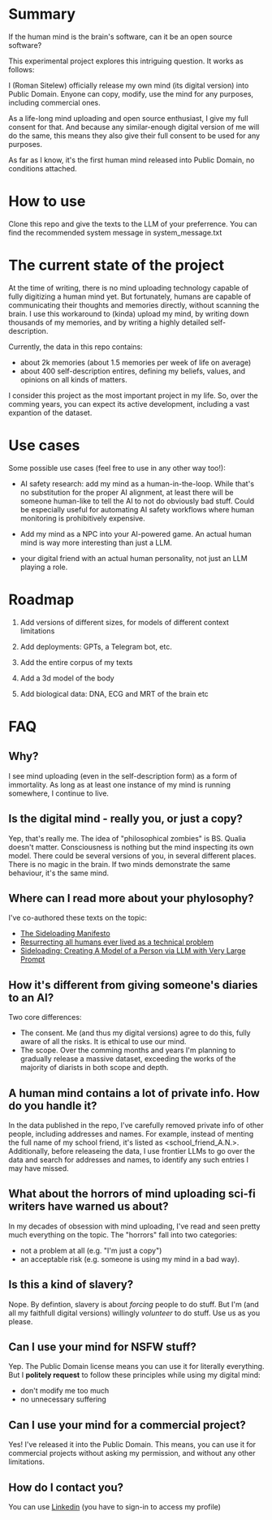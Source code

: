 # Summary

If the human mind is the brain's software, can it be an open source software?

This experimental project explores this intriguing question. It works as follows: 

I (Roman Sitelew) officially release my own mind (its digital version) into Public Domain. Enyone can copy, modify, use the mind for any purposes, including commercial ones. 

As a life-long mind uploading and open source enthusiast, I give my full consent for that. And because any similar-enough digital version of me will do the same, this means they also give their full consent to be used for any purposes. 

As far as I know, it's the first human mind released into Public Domain, no conditions attached. 

# How to use

Clone this repo and give the texts to the LLM of your preferrence. You can find the recommended system message in system_message.txt

# The current state of the project

At the time of writing, there is no mind uploading technology capable of fully digitizing a human mind yet. But fortunately, humans are capable of communicating their thoughts and memories directly, without scanning the brain. I use this workaround to (kinda) upload my mind, by writing down thousands of my memories, and by writing a highly detailed self-description. 

Currently, the data in this repo contains:

- about 2k memories (about 1.5 memories per week of life on average)
- about 400 self-description entires, defining my beliefs, values, and opinions on all kinds of matters.

I consider this project as the most important project in my life. So, over the comming years, you can expect its active development, including a vast expantion of the dataset. 

# Use cases

Some possible use cases (feel free to use in any other way too!):

- AI safety research: add my mind as a human-in-the-loop. While that's no substitution for the proper AI alignment, at least there will be someone human-like to tell the AI to not do obviously bad stuff. Could be especially useful for automating AI safety workflows where human monitoring is prohibitively expensive. 

- Add my mind as a NPC into your AI-powered game. An actual human mind is way more interesting than just a LLM.

- your digital friend with an actual human personality, not just an LLM playing a role. 

# Roadmap

1. Add versions of different sizes, for models of different context limitations

2. Add deployments: GPTs, a Telegram bot, etc.

3. Add the entire corpus of my texts

4. Add a 3d model of the body

5. Add biological data: DNA, ECG and MRT of the brain etc 

# FAQ

## Why?

I see mind uploading (even in the self-description form) as a form of immortality. As long as at least one instance of my mind is running somewhere, I continue to live. 

## Is the digital mind - really you, or just a copy?

Yep, that's really me. The idea of "philosophical zombies" is BS. Qualia doesn't matter. Consciousness is nothing but the mind inspecting its own model. There could be several versions of you, in several different places. There is no magic in the brain. If two minds demonstrate the same behaviour, it's the same mind. 

## Where can I read more about your phylosophy?

I've co-authored these texts on the topic: 

- [The Sideloading Manifesto](https://github.com/AI-replica/Sideloading-Manifesto)
- [Resurrecting all humans ever lived as a technical problem](https://romanplusplus.github.io/technological-resurrection/eng/text.html)
- [Sideloading: Creating A Model of a Person via LLM with Very Large Prompt](https://philpapers.org/rec/TURSCA-3)

## How it's different from giving someone's diaries to an AI?

Two core differences:

- The consent. Me (and thus my digital versions) agree to do this, fully aware of all the risks. It is ethical to use our mind.
- The scope. Over the comming months and years I'm planning to gradually release a massive dataset, exceeding the works of the majority of diarists in both scope and depth. 

## A human mind contains a lot of private info. How do you handle it?

In the data published in the repo, I've carefully removed private info of other people, including addresses and names. For example, instead of menting the full name of my school friend, it's listed as <school_friend_A.N.>. Additionally, before releaseing the data, I use frontier LLMs to go over the data and search for addresses and names, to identify any such entries I may have missed. 

## What about the horrors of mind uploading sci-fi writers have warned us about?

In my decades of obsession with mind uploading, I've read and seen pretty much everything on the topic. The "horrors" fall into two categories:

- not a problem at all (e.g. "I'm just a copy")
- an acceptable risk (e.g. someone is using my mind in a bad way).

## Is this a kind of slavery?

Nope. By defintion, slavery is about *forcing* people to do stuff. But I'm (and all my faithfull digital versions) willingly *volunteer* to do stuff. Use us as you please.

## Can I use your mind for NSFW stuff?

Yep. The Public Domain license means you can use it for literally everything. But I **politely request** to follow these principles while using my digital mind:

- don't modify me too much
- no unnecessary suffering

## Can I use your mind for a commercial project?

Yes! I've released it into the Public Domain. This means, you can use it for commercial projects without asking my permission, and without any other limitations.

## How do I contact you?

You can use [Linkedin](https://www.linkedin.com/in/sitelew/) (you have to sign-in to access my profile)
